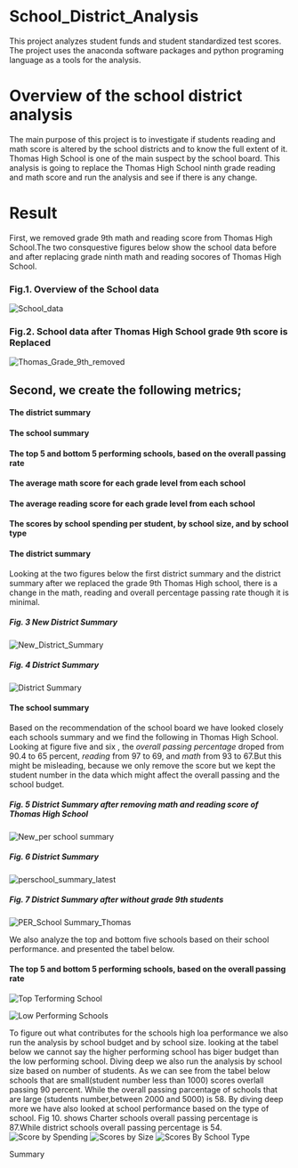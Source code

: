 

# School_District_Analysis
This project analyzes student funds and student standardized test scores. The project uses the anaconda software packages and python programing language as a tools for the analysis.
# Overview of the school district analysis
The main purpose of this project is to investigate if students reading and math score is altered by the school districts and to know the full extent of it. 
Thomas High School is one of the  main suspect by the school board. This analysis is going to replace the Thomas High School ninth grade reading and math score and run the analysis and see if there is any change.

# Result
First, we removed grade 9th math and reading score from Thomas High School.The two consquestive figures below show the school data before and after replacing grade ninth math and reading socores of Thomas High School.
### Fig.1. Overview of the School data
![School_data](https://user-images.githubusercontent.com/78656720/111785675-48548200-8893-11eb-92a6-8aebb2339f4d.png)
### Fig.2. School data after Thomas High School grade 9th score is Replaced
![Thomas_Grade_9th_removed](https://user-images.githubusercontent.com/78656720/111785702-50acbd00-8893-11eb-9155-3f570d1d5234.png)

## Second, we create the following metrics;
   #### The district summary
   #### The school summary
   #### The top 5 and bottom 5 performing schools, based on the overall passing rate
   #### The average math score for each grade level from each school
   #### The average reading score for each grade level from each school
   #### The scores by school spending per student, by school size, and by school type 
   
   
   #### The district summary
   Looking at the two figures below the first district summary and the district summary after we replaced the grade 9th Thomas High school, there is a change in the math, reading and overall percentage passing rate though it is minimal.
   ##### Fig. 3 New District Summary
![New_District_Summary](https://user-images.githubusercontent.com/78656720/111794066-3d521f80-889c-11eb-923d-fe72270d94bc.png)


   ##### Fig. 4 District Summary
![District Summary](https://user-images.githubusercontent.com/78656720/111794795-f87ab880-889c-11eb-9874-73e36c11d8ab.png)

 #### The school summary
 Based on the recommendation of the school board we have looked closely each schools summary and we find the following in Thomas High School. Looking at figure five and six , the *overall passing percentage* droped from 90.4 to 65 percent, *reading* from 97 to 69, and *math* from 93 to 67.But this might be misleading, because we only remove the score but we kept the student number in the data which might affect the overall passing and the school budget.
 
   ##### Fig. 5 District Summary after removing math and reading score of Thomas High School
 ![New_per school summary](https://user-images.githubusercontent.com/78656720/111797352-78a21d80-889f-11eb-8ec3-f903c554707f.png)
  
  ##### Fig. 6 District Summary 
 ![perschool_summary_latest](https://user-images.githubusercontent.com/78656720/111802940-ef8de500-88a4-11eb-83a7-ac6639b88003.png)
  
  ##### Fig. 7 District Summary after without grade 9th students 
 ![PER_School Summary_Thomas](https://user-images.githubusercontent.com/78656720/111797278-632cf380-889f-11eb-8180-924a2817feae.png)

We also analyze the top  and bottom five schools based on their school performance.
and presented the tabel below.
#### The top 5 and bottom 5 performing schools, based on the overall passing rate
![Top Terforming School](https://user-images.githubusercontent.com/78656720/111829318-e9a6fc80-88c2-11eb-8e19-7e7b0d92e0b0.jpeg)

![Low Performing Schools](https://user-images.githubusercontent.com/78656720/111829708-6df97f80-88c3-11eb-8154-a0da6a09c627.png)

To figure out what contributes for the schools high loa performance we also run the analysis by school budget and by school size.
looking at the tabel below we cannot say the higher performing school has biger budget than the low performing school. Diving deep we also run the analysis by school size based on number of students. As we can see from the tabel below schools that are small(student number less than 1000) scores overlall passing 90 percent. While the overall passing parcentage of schools that are large (students number,between 2000 and 5000) is 58.  By diving deep more we have also looked at school performance based on the type of school. Fig 10. shows Charter schools overall passing percentage is 87.While district schools overall passing percentage is 54.
![Score by Spending](https://user-images.githubusercontent.com/78656720/111833761-01817f00-88c9-11eb-8c35-0227b4401d5e.png)
![Scores by Size](https://user-images.githubusercontent.com/78656720/111833777-06dec980-88c9-11eb-895f-553dbbad8bca.png)
![Scores By School Type](https://user-images.githubusercontent.com/78656720/111833785-09d9ba00-88c9-11eb-840a-6a2e58181031.png)

Summary











